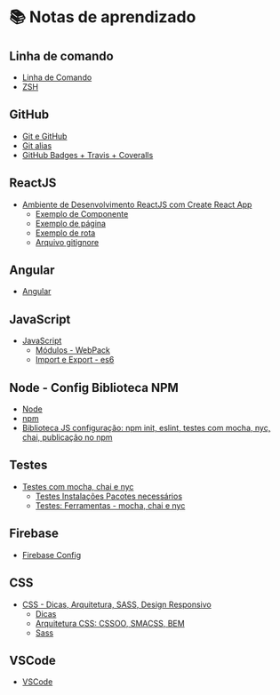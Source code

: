 # :books: Notas de aprendizado

<!-- :link: [Acessar via GitHub Pages](https://layshidani.github.io/my-learning-notes/) -->


<!-- gerador de table of contents:
  https://magnetikonline.github.io/markdown-toc-generate/

  https://ecotrust-canada.github.io/markdown-toc/
 -->

<!-- TODO add Linux, node-->

## Linha de comando
* [Linha de Comando](https://github.com/layshidani/my-learning-notes/blob/master/command-line/command-line.md)
* [ZSH](https://github.com/layshidani/my-learning-notes/blob/master/command-line/zsh.md)

<!-- * [Linha de Comando](https://layshidani.github.io/my-learning-notes/command-line/command-line)
* [ZSH](https://layshidani.github.io/my-learning-notes/command-line/zsh) -->

## GitHub
* [Git e GitHub](https://github.com/layshidani/my-learning-notes/blob/master/git-github/git.md)
* [Git alias](https://github.com/layshidani/my-learning-notes/blob/master/git-github/git-alias.md)
* [GitHub Badges + Travis + Coveralls](https://github.com/layshidani/my-learning-notes/blob/master/git-github/github-badges.md)

<!-- * [Git e GitHub](https://layshidani.github.io/my-learning-notes/git-github/git)
* [Git alias](https://layshidani.github.io/my-learning-notes/git-github/git-alias)
* [GitHub Badges + Travis + Coveralls](https://layshidani.github.io/my-learning-notes/git-github/github-badges) -->

## ReactJS
<!-- * [Ambiente de Desenvolvimento ReactJS com Create React App](https://layshidani.github.io/my-learning-notes/react/create-react-app)
  * [Exemplo de Componente](https://layshidani.github.io/my-learning-notes/react/component)
  * [Exemplo de página](https://layshidani.github.io/my-learning-notes/react/page)
  * [Exemplo de rota](https://layshidani.github.io/my-learning-notes/react/rota)
  * [Arquivo gitignore](https://layshidani.github.io/my-learning-notes/react/gitignore-react) -->

* [Ambiente de Desenvolvimento ReactJS com Create React App](https://github.com/layshidani/my-learning-notes/blob/master/react/create-react-app.md)
  * [Exemplo de Componente](https://github.com/layshidani/my-learning-notes/blob/master/react/component.md)
  * [Exemplo de página](https://github.com/layshidani/my-learning-notes/blob/master/react/page.md)
  * [Exemplo de rota](https://github.com/layshidani/my-learning-notes/blob/master/react/rota.md)
  * [Arquivo gitignore](https://github.com/layshidani/my-learning-notes/blob/master/react/gitignore-react.md)

## Angular
* [Angular](https://github.com/layshidani/my-learning-notes/blob/master/angular/angular.md)

<!-- * [Angular](https://layshidani.github.io/my-learning-notes/angular/angular) -->

## JavaScript
* [JavaScript](https://github.com/layshidani/learning-front-end/tree/master/learning-js)
  * [Módulos - WebPack](https://github.com/layshidani/my-learning-notes/tree/master/modules-webpack/)
  * [Import e Export - es6](https://github.com/layshidani/my-learning-notes/blob/master/import-export/import-export.md)

## Node - Config Biblioteca NPM
* [Node](https://github.com/layshidani/my-learning-notes/blob/master/node/node.md)
* [npm](https://github.com/layshidani/my-learning-notes/blob/master/node/npm.md)
* [Biblioteca JS configuração: npm init, eslint, testes com mocha, nyc, chai, publicação no npm](https://github.com/layshidani/my-learning-notes/tree/master/lib-js-config)

<!-- * [Node](https://layshidani.github.io/my-learning-notes/node/node)
* [npm](https://layshidani.github.io/my-learning-notes/node/npm)
* [Biblioteca JS configuração: npm init, eslint, testes com mocha, nyc, chai, publicação no npm](https://layshidani.github.io/my-learning-notes/lib-js-config) -->

## Testes
* [Testes com mocha, chai e nyc](https://github.com/layshidani/my-learning-notes/blob/master/tests-tdd/readme.md)
  * [Testes Instalações Pacotes necessários](https://github.com/layshidani/my-learning-notes/blob/master/tests-tdd/testes-instalacoes.md)
  * [Testes: Ferramentas - mocha, chai e nyc](https://github.com/layshidani/my-learning-notes/blob/master/tests-tdd/testes-instalacoes.md)


<!-- * [Testes com mocha, chai e nyc](https://layshidani.github.io/my-learning-notes/tests-tdd/)
  * [Testes Instalações Pacotes necessários](https://layshidani.github.io/my-learning-notes/tests-tdd/testes-instalacoes)
  * [Testes: Ferramentas - mocha, chai e nyc](https://layshidani.github.io/my-learning-notes/tests-tdd/testes-ferramentas) -->

## Firebase
* [Firebase Config](https://github.com/layshidani/my-learning-notes/blob/master/firebase/firebase-config.md)

## CSS
* [CSS - Dicas, Arquitetura, SASS, Design Responsivo](https://github.com/layshidani/my-learning-notes/blob/master/learning-css/readme.md)
  * [Dicas](https://github.com/layshidani/my-learning-notes/blob/master/learning-css/dicas-css.md)
  * [Arquitetura CSS: CSSOO, SMACSS, BEM](https://github.com/layshidani/my-learning-notes/blob/master/learning-css/arq-css.md)
  * [Sass](https://github.com/layshidani/my-learning-notes/blob/master/learning-css/sass.md)
  <!-- * [Design Responsivo - CookBook](https://github.com/layshidani/my-learning-notes/blob/master/learning-css/design-reponsivo-receita.md) -->

## VSCode
* [VSCode](https://github.com/layshidani/my-learning-notes/blob/master/vscode.md)
